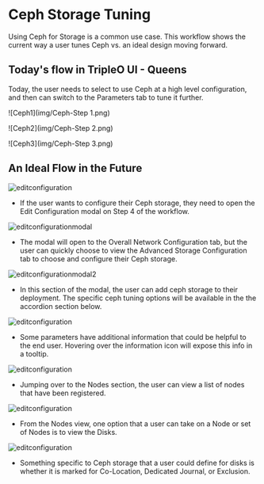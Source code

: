 # Ceph Storage Tuning
Using Ceph for Storage is a common use case. This workflow shows the current way a user tunes Ceph vs. an ideal design moving forward.

## Today's flow in TripleO UI - Queens
Today, the user needs to select to use Ceph at a high level configuration, and then can switch to the Parameters tab to tune it further.

![Ceph1](img/Ceph-Step 1.png)

![Ceph2](img/Ceph-Step 2.png)

![Ceph3](img/Ceph-Step 3.png)

## An Ideal Flow in the Future
![editconfiguration](img/Ceph-Storage-Deployment_Plan.png)
- If the user wants to configure their Ceph storage, they need to open the Edit Configuration modal on Step 4 of the workflow.

![editconfigurationmodal](img/Ceph-Storage-Edit_Configuration_Modal.png)
- The modal will open to the Overall Network Configuration tab, but the user can quickly choose to view the Advanced Storage Configuration tab to choose and configure their Ceph storage.

![editconfigurationmodal2](img/Ceph-Storage-Configure_Storage2.png)
- In this section of the modal, the user can add ceph storage to their deployment. The specific ceph tuning options will be available in the the accordion section below.

![editconfiguration](img/Ceph-Storage-Configure_Storage.png)
- Some parameters have additional information that could be helpful to the end user. Hovering over the information icon will expose this info in a tooltip.

![editconfiguration](img/Ceph-Storage-Deployment_Plan2.png)
- Jumping over to the Nodes section, the user can view a list of nodes that have been registered.

![editconfiguration](img/Ceph-Storage-Nodes.png)
- From the Nodes view, one option that a user can take on a Node or set of Nodes is to view the Disks.

![editconfiguration](img/Ceph-Storage-Configure_Disks.png)
- Something specific to Ceph storage that a user could define for disks is whether it is marked for Co-Location, Dedicated Journal, or Exclusion.
